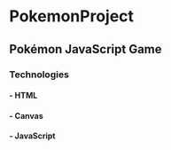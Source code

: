 # PokemonProject

## Pokémon JavaScript Game

### Technologies 

#### - HTML
#### - Canvas
#### - JavaScript
